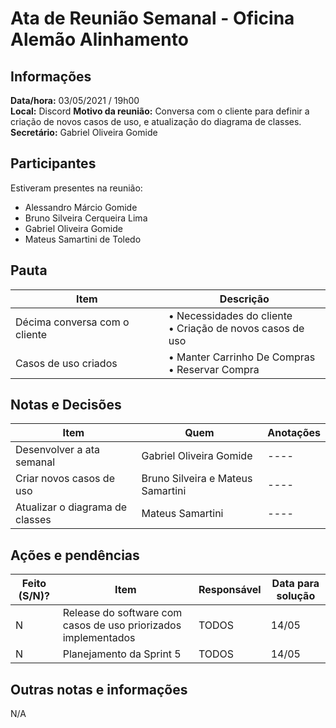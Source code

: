 # Ata de Reunião Semanal - Oficina Alemão Alinhamento

## Informações
**Data/hora:** 03/05/2021 / 19h00  
**Local:** Discord
**Motivo da reunião:** Conversa com o cliente para definir a criação de novos casos de uso, e atualização do diagrama de classes.
**Secretário:** Gabriel Oliveira Gomide 

## Participantes
Estiveram presentes na reunião:
- Alessandro Márcio Gomide
- Bruno Silveira Cerqueira Lima
- Gabriel Oliveira Gomide
- Mateus Samartini de Toledo

## Pauta

Item | Descrição
---- | ----
Décima conversa com o cliente | • Necessidades do cliente <br> • Criação de novos casos de uso <br>
Casos de uso criados | • Manter Carrinho De Compras <br> • Reservar Compra <br>

## Notas e Decisões
Item | Quem | Anotações 
---- | -------- | ----
Desenvolver a ata semanal | Gabriel Oliveira Gomide | ---- 
Criar novos casos de uso | Bruno Silveira e Mateus Samartini | ----
Atualizar o diagrama de classes | Mateus Samartini | ----

## Ações e pendências
Feito (S/N)? | Item | Responsável | Data para solução 
---- | -------- | -------- | ----
N | Release do software com casos de uso priorizados implementados | TODOS | 14/05
N | Planejamento da Sprint 5 | TODOS | 14/05


## Outras notas e informações
N/A
